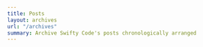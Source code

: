 ```yaml
---
title: Posts
layout: archives
url: "/archives"
summary: Archive Swifty Code's posts chronologically arranged
---
```

